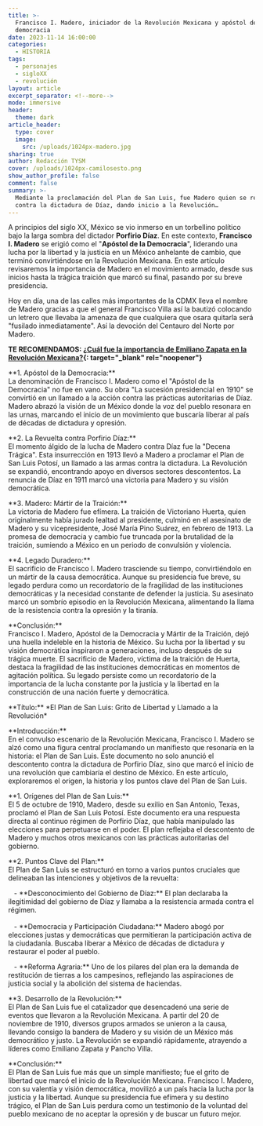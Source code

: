 ```yaml
---
title: >-
  Francisco I. Madero, iniciador de la Revolución Mexicana y apóstol de la
  democracia
date: 2023-11-14 16:00:00
categories:
  - HISTORIA
tags:
  - personajes
  - sigloXX
  - revolución
layout: article
excerpt_separator: <!--more-->
mode: immersive
header:
  theme: dark
article_header:
  type: cover
  image:
    src: /uploads/1024px-madero.jpg
sharing: true
author: Redacción TYSM
cover: /uploads/1024px-camilosesto.png
show_author_profile: false
comment: false
summary: >-
  Mediante la proclamación del Plan de San Luis, fue Madero quien se rebeló
  contra la dictadura de Díaz, dando inicio a la Revolución…
---
```

A principios del siglo XX, México se vio inmerso en un torbellino político bajo la larga sombra del dictador **Porfirio Díaz**. En este contexto, **Francisco I. Madero** se erigió como el "**Apóstol de la Democracia**", liderando una lucha por la libertad y la justicia en un México anhelante de cambio, que terminó convirtiéndose en la Revolución Mexicana. En este artículo revisaremos la importancia de Madero en el movimiento armado, desde sus inicios hasta la trágica traición que marcó su final, pasando por su breve presidencia.

Hoy en día, una de las calles más importantes de la CDMX lleva el nombre de Madero gracias a que el general Francisco Villa así la bautizó colocando un letrero que llevaba la amenaza de que cualquiera que osara quitarla será "fusilado inmediatamente". Así la devoción del Centauro del Norte por Madero.

**TE RECOMENDAMOS: [¿Cuál fue la importancia de Emiliano Zapata en la Revolución Mexicana?](https://blog.tonoysumariachi.com/historia/2023/11/14/cu%C3%A1l-fue-la-importancia-de-emiliano-zapata-en-la-revoluci%C3%B3n-mexicana.html){: target="_blank" rel="noopener"}**

\*\*1. Apóstol de la Democracia:\*\*<br>La denominación de Francisco I. Madero como el "Apóstol de la Democracia" no fue en vano. Su obra "La sucesión presidencial en 1910" se convirtió en un llamado a la acción contra las prácticas autoritarias de Díaz. Madero abrazó la visión de un México donde la voz del pueblo resonara en las urnas, marcando el inicio de un movimiento que buscaría liberar al país de décadas de dictadura y opresión.

\*\*2. La Revuelta contra Porfirio Díaz:\*\*<br>El momento álgido de la lucha de Madero contra Díaz fue la "Decena Trágica". Esta insurrección en 1913 llevó a Madero a proclamar el Plan de San Luis Potosí, un llamado a las armas contra la dictadura. La Revolución se expandió, encontrando apoyo en diversos sectores descontentos. La renuncia de Díaz en 1911 marcó una victoria para Madero y su visión democrática.

\*\*3. Madero: Mártir de la Traición:\*\*<br>La victoria de Madero fue efímera. La traición de Victoriano Huerta, quien originalmente había jurado lealtad al presidente, culminó en el asesinato de Madero y su vicepresidente, José María Pino Suárez, en febrero de 1913. La promesa de democracia y cambio fue truncada por la brutalidad de la traición, sumiendo a México en un periodo de convulsión y violencia.

\*\*4. Legado Duradero:\*\*<br>El sacrificio de Francisco I. Madero trasciende su tiempo, convirtiéndolo en un mártir de la causa democrática. Aunque su presidencia fue breve, su legado perdura como un recordatorio de la fragilidad de las instituciones democráticas y la necesidad constante de defender la justicia. Su asesinato marcó un sombrío episodio en la Revolución Mexicana, alimentando la llama de la resistencia contra la opresión y la tiranía.

\*\*Conclusión:\*\*<br>Francisco I. Madero, Apóstol de la Democracia y Mártir de la Traición, dejó una huella indeleble en la historia de México. Su lucha por la libertad y su visión democrática inspiraron a generaciones, incluso después de su trágica muerte. El sacrificio de Madero, víctima de la traición de Huerta, destaca la fragilidad de las instituciones democráticas en momentos de agitación política. Su legado persiste como un recordatorio de la importancia de la lucha constante por la justicia y la libertad en la construcción de una nación fuerte y democrática.

\*\*Título:\*\* \*El Plan de San Luis: Grito de Libertad y Llamado a la Revolución\*

\*\*Introducción:\*\*<br>En el convulso escenario de la Revolución Mexicana, Francisco I. Madero se alzó como una figura central proclamando un manifiesto que resonaría en la historia: el Plan de San Luis. Este documento no solo anunció el descontento contra la dictadura de Porfirio Díaz, sino que marcó el inicio de una revolución que cambiaría el destino de México. En este artículo, exploraremos el origen, la historia y los puntos clave del Plan de San Luis.

\*\*1. Orígenes del Plan de San Luis:\*\*<br>El 5 de octubre de 1910, Madero, desde su exilio en San Antonio, Texas, proclamó el Plan de San Luis Potosí. Este documento era una respuesta directa al continuo régimen de Porfirio Díaz, que había manipulado las elecciones para perpetuarse en el poder. El plan reflejaba el descontento de Madero y muchos otros mexicanos con las prácticas autoritarias del gobierno.

\*\*2. Puntos Clave del Plan:\*\*<br>El Plan de San Luis se estructuró en torno a varios puntos cruciales que delineaban las intenciones y objetivos de la revuelta:

&nbsp; &nbsp;- \*\*Desconocimiento del Gobierno de Díaz:\*\* El plan declaraba la ilegitimidad del gobierno de Díaz y llamaba a la resistencia armada contra el régimen.<br>&nbsp; &nbsp;<br>&nbsp; &nbsp;- \*\*Democracia y Participación Ciudadana:\*\* Madero abogó por elecciones justas y democráticas que permitieran la participación activa de la ciudadanía. Buscaba liberar a México de décadas de dictadura y restaurar el poder al pueblo.

&nbsp; &nbsp;- \*\*Reforma Agraria:\*\* Uno de los pilares del plan era la demanda de restitución de tierras a los campesinos, reflejando las aspiraciones de justicia social y la abolición del sistema de haciendas.

\*\*3. Desarrollo de la Revolución:\*\*<br>El Plan de San Luis fue el catalizador que desencadenó una serie de eventos que llevaron a la Revolución Mexicana. A partir del 20 de noviembre de 1910, diversos grupos armados se unieron a la causa, llevando consigo la bandera de Madero y su visión de un México más democrático y justo. La Revolución se expandió rápidamente, atrayendo a líderes como Emiliano Zapata y Pancho Villa.

\*\*Conclusión:\*\*<br>El Plan de San Luis fue más que un simple manifiesto; fue el grito de libertad que marcó el inicio de la Revolución Mexicana. Francisco I. Madero, con su valentía y visión democrática, movilizó a un país hacia la lucha por la justicia y la libertad. Aunque su presidencia fue efímera y su destino trágico, el Plan de San Luis perdura como un testimonio de la voluntad del pueblo mexicano de no aceptar la opresión y de buscar un futuro mejor.